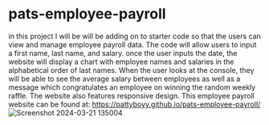 # pats-employee-payroll
in this project I will be will be adding on to starter code so that the users can view and manage employee payroll data. The code will allow users to input a first name, last name, and salary. once the user inputs the date, the website will display a chart with employee names and salaries in the alphabetical order of last names. When the user looks at the console, they will be able to see the average salary between employees as well as a message which congratulates an employee on winning the random weekly raffle. The website also features responsive design. This employee payroll website can be found at: https://pattyboyy.github.io/pats-employee-payroll/
![Screenshot 2024-03-21 135004](https://github.com/pattyboyy/pats-employee-payroll/assets/134738449/1c56ece2-2a4f-4f7e-8904-0c85f8d11f9c)
